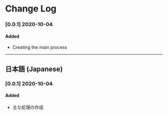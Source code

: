 # Change Log

### [0.0.1] 2020-10-04

#### Added
* Creating the main process

-----------------------------------------------------------------------------------------------------------

## 日本語 (Japanese)

### [0.0.1] 2020-10-04

#### Added
* 主な処理の作成